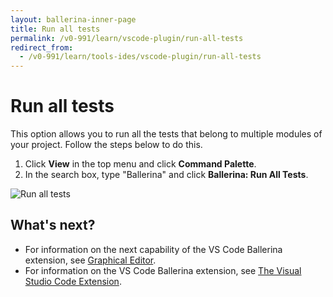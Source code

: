 ```yaml
---
layout: ballerina-inner-page
title: Run all tests
permalink: /v0-991/learn/vscode-plugin/run-all-tests
redirect_from:
  - /v0-991/learn/tools-ides/vscode-plugin/run-all-tests
---
```


# Run all tests

This option allows you to run all the tests that belong to multiple modules of your project. Follow the steps below to do this.

1. Click **View** in the top menu and click **Command Palette**.
2. In the search box, type "Ballerina" and click **Ballerina: Run All Tests**.

![Run all tests](/v0-991/learn/images/run-all-tests.gif)

## What's next?

- For information on the next capability of the VS Code Ballerina extension, see [Graphical Editor](/v0-991/learn/vscode-plugin/graphical-editor).
- For information on the VS Code Ballerina extension, see [The Visual Studio Code Extension](/v0-991/learn/vscode-plugin).

